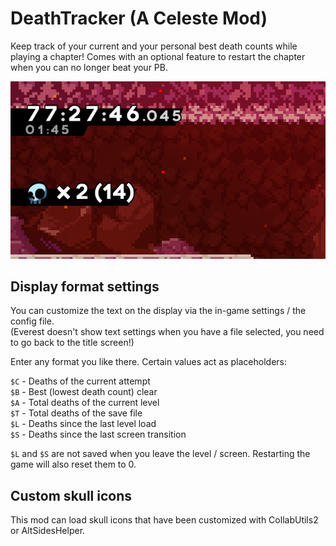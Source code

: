 # DeathTracker (A Celeste Mod)

Keep track of your current and your personal best death counts while playing a chapter!
Comes with an optional feature to restart the chapter when you can no longer beat your PB.

![](DeathTrackerDisplay.png)

## Display format settings

You can customize the text on the display via the in-game settings / the config file.  
(Everest doesn't show text settings when you have a file selected, you need to go back to the title screen!)

Enter any format you like there. Certain values act as placeholders:

`$C` - Deaths of the current attempt  
`$B` - Best (lowest death count) clear  
`$A` - Total deaths of the current level  
`$T` - Total deaths of the save file  
`$L` - Deaths since the last level load  
`$S` - Deaths since the last screen transition

`$L` and `$S` are not saved when you leave the level / screen. Restarting the game will also reset them to 0.

## Custom skull icons

This mod can load skull icons that have been customized with CollabUtils2 or AltSidesHelper.
